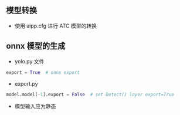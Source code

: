 ## 模型转换
- 使用 aipp.cfg 进行 ATC 模型的转换

## onnx 模型的生成
- yolo.py 文件
```python
export = True  # onnx export
```
- export.py
```python
model.model[-1].export = False  # set Detect() layer export=True
```
- 模型输入应为静态
